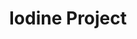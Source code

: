 ---
title: Iodine Project
layout: item.html
item: 'Планки для мягкой кровли'
subcategory: 'Мягкая кровля и сайдинг'
caption: 'Структурные планки для внешней отделки кровли'
subcategory_link: '/myagkaya-krovlya-i-saiding'
item_info:
    price: 'от 1 000 ₽ за шт'
    time_production: '1 день'
    time_installment: 'от 2 часов'
content:
    - paragraph: 'Планки используются для герметизации зазоров между листами кровли. Располагаются в местах стыков и, помимо герметизации, также маскируют зазоры.'
    - paragraph: 'Предотвращают попадание влаги и грязи в кровельные стыки.'
    - image: '/services/krovlya.jpeg'
    - paragraph: 'Наше борудование позволяет изготовлять планки любых видов и конфигураций в кратчайшие сроки с учётом любых пожеланий и требований.'
---